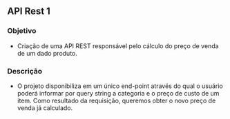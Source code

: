 ## API Rest 1

### Objetivo

- Criação de uma API REST responsável pelo cálculo do preço de venda de um dado produto. 

### Descrição

- O projeto disponibiliza em um único end-point através do qual o usuário poderá informar por query string a categoria e o preço de custo de um item. Como resultado da requisição, queremos obter o novo preço de venda já calculado.

